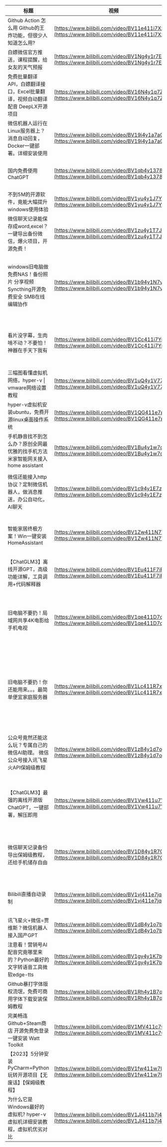 | **标题** | **视频** | **文字版** | **资源/项目地址** |
| --- | --- | --- | --- |
| Github Action 怎么用 Github的王炸功能，但很少人知道怎么用?| [https://www.bilibili.com/video/BV11e411i7Xx/](https://www.bilibili.com/video/BV11e411i7Xx/) | [https://www.bilibili.com/read/cv29118676/](https://www.bilibili.com/read/cv29118676/) | [https://github.com/tech-shrimp/GithubActionSample](https://github.com/tech-shrimp/GithubActionSample) |
| 白嫖微信官方推送，课程提醒，给女友的天气预报| [https://www.bilibili.com/video/BV1Ng4y1r7EP/](https://www.bilibili.com/video/BV1Ng4y1r7EP/) | [https://www.bilibili.com/read/cv28928153/](https://www.bilibili.com/read/cv28928153/) | [https://github.com/tech-shrimp/FreeWechatPush](https://github.com/tech-shrimp/FreeWechatPush/) |
| 免费批量翻译API，白嫖翻译接口，Excel批量翻译，视频自动翻译配音 DeepLX开源项目 | [https://www.bilibili.com/video/BV16N4y1q7Zz/](https://www.bilibili.com/video/BV16N4y1q7Zz/) | [https://www.bilibili.com/read/cv28870583/](https://www.bilibili.com/read/cv28870583/) | [https://github.com/OwO-Network/DeepLX](https://github.com/OwO-Network/DeepLX) |
| 微信机器人运行在Linux服务器上？消息自动回复，Docker一键部署。详细安装使用 | [https://www.bilibili.com/video/BV19i4y1a7aG/](https://www.bilibili.com/video/BV19i4y1a7aG/) | [https://www.bilibili.com/read/cv28706223/](https://www.bilibili.com/read/cv28706223/) | [https://github.com/danni-cool/docker-wechatbot-webhook](https://github.com/danni-cool/docker-wechatbot-webhook) |
| 国内免费使用ChatGPT | [https://www.bilibili.com/video/BV1qb4y1378m/](https://www.bilibili.com/video/BV1qb4y1378m/) |  | 项目主页：https://github.com/pandora-next/deploy<br> 账户共享站：https://chat-shared3.zhile.io/<br>演示站：https://chat.oaifree.com/<br>Outlook注册：https://outlook.live.com/ |
| 不到5M的开源软件，竟能大幅提升windows使用体验 | [https://www.bilibili.com/video/BV1yu4y1J7Yk/](https://www.bilibili.com/video/BV1yu4y1J7Yk/) | [https://www.bilibili.com/read/cv28591143/](https://www.bilibili.com/read/cv28591143/) | [https://www.bilibili.com/read/cv28591143/](https://www.bilibili.com/read/cv28591143/) |
| 微信聊天记录能保存成word,excel？一键导出备份微信，爆火项目，开源免费！ | [https://www.bilibili.com/video/BV1zu4y1T7JD/](https://www.bilibili.com/video/BV1zu4y1T7JD/) | [https://www.bilibili.com/read/cv28552671/](https://www.bilibili.com/read/cv28552671/) | 项目地址：https://github.com/LC044/WeChatMsg<br>网盘链接：https://pan.baidu.com/s/17-2msoXlO9PKvhMOshacPQ  提取码：1234  |
| windows旧电脑做免费NAS！备份照片 分享视频 Syncthing开源免费安全 SMB在线编辑协作 | [https://www.bilibili.com/video/BV1b94y1N7vr/](https://www.bilibili.com/video/BV1b94y1N7vr/) | [https://www.bilibili.com/read/cv28477989/](https://www.bilibili.com/read/cv28477989/) | Syncthing下载页 [https://docs.syncthing.net/users/contrib.html](https://docs.syncthing.net/users/contrib.html) <br> 安装包链接：[https://pan.baidu.com/s/1iI1FDpZ7oq3jwZ9Y8EcZig](https://pan.baidu.com/s/1iI1FDpZ7oq3jwZ9Y8EcZig)提取码：1234 <br>Github主页 [https://github.com/syncthing/syncthing](https://github.com/syncthing/syncthing) |
| 看片没字幕，生肉啃不动？不要怕！神器在手天下我有 | [https://www.bilibili.com/video/BV1Cc411i7Yr/](https://www.bilibili.com/video/BV1Cc411i7Yr/) | [https://www.bilibili.com/read/cv28398000/](https://www.bilibili.com/read/cv28398000/) | 项目地址：[https://github.com/jianchang512/pyvideotrans](https://github.com/jianchang512/pyvideotrans)<br>下载地址：[https://pan.baidu.com/s/12JIPyVJJ6O_kTKIbI81lKA](https://pan.baidu.com/s/12JIPyVJJ6O_kTKIbI81lKA) 提取码：1234   |
| 三幅图看懂虚拟机网络，hyper-v &#124; vmware网络设置教程 | [https://www.bilibili.com/video/BV1uQ4y1V77E/](https://www.bilibili.com/video/BV1uQ4y1V77E/) | [https://www.bilibili.com/read/cv28329672/](https://www.bilibili.com/read/cv28329672/) |  |
| hyper-v虚拟机安装ubuntu，免费开源linux桌面操作系统 | [https://www.bilibili.com/video/BV1QG411e7pn/](https://www.bilibili.com/video/BV1QG411e7pn/) | | [https://www.bilibili.com/read/cv26880911/](https://www.bilibili.com/read/cv26880911/) |
| 手机静音找不到怎么办？原创全网最优雅的找手机方法 米家智能网关接入home assistant | [https://www.bilibili.com/video/BV1Bu4y1w7d1/](https://www.bilibili.com/video/BV1Bu4y1w7d1/) | [https://www.bilibili.com/read/cv27958239/](https://www.bilibili.com/read/cv27958239/) | [https://www.bilibili.com/read/cv27798040/](https://www.bilibili.com/read/cv27798040/) |
| 微信还能接入http协议？定制微信机器人，做消息推送，办公自动化，AI聊天 | [https://www.bilibili.com/video/BV1c94y1E7zj/](https://www.bilibili.com/video/BV1c94y1E7zj/) | [https://www.bilibili.com/read/cv27878465/](https://www.bilibili.com/read/cv27878465/) | 项目主页 [https://github.com/lich0821/WeChatFerry](https://github.com/lich0821/WeChatFerry) <br>微信客户端：[https://pan.baidu.com/s/1d1vt95cRb6csSdQvxq6KXg](https://pan.baidu.com/s/1d1vt95cRb6csSdQvxq6KXg) 提取码：1234 |
| 智能家居终极方案！Win一键安装HomeAssistant | [https://www.bilibili.com/video/BV1Zw411N7W9/](https://www.bilibili.com/video/BV1Zw411N7W9/) | [https://www.bilibili.com/read/cv27798040/](https://www.bilibili.com/read/cv27798040/) | 项目Github主页：[https://github.com/AlexxIT/HassWP](https://github.com/AlexxIT/HassWP)<br>网盘下载地址：[https://pan.baidu.com/s/17otzp6gmvD1OSstnRSkB9g](https://pan.baidu.com/s/17otzp6gmvD1OSstnRSkB9g) <br> 提取码：1234  |
| 【ChatGLM3】离线开源GPT，高级功能详解，工具调用+代码解释器 | [https://www.bilibili.com/video/BV1Eu411F7iR/](https://www.bilibili.com/video/BV1Eu411F7iR/) |  | 一键部署包：  https://pan.baidu.com/s/1SAOUxt08zWK80Wnrrev87g  提取码：1234 |
| 旧电脑不要扔！局域网共享4K电影给手机电视 | [https://www.bilibili.com/video/BV1qe411D7cJ/](https://www.bilibili.com/video/BV1qe411D7cJ/) | [https://www.bilibili.com/read/cv27652523/](https://www.bilibili.com/read/cv27652523/) | kodi下载  [https://kodi.tv/download/](https://kodi.tv/download/)<br> 音范丝 [https://www.yinfans.net/](https://www.yinfans.net/)<br>Grab 4k [https://www.grab4k.com/](https://www.grab4k.com/)<br>网盘聚合搜索 [http://m.reju888.com/app/index.html?id=211227bxb](http://m.reju888.com/app/index.html?id=211227bxb) 密码8888  |
| 旧电脑不要扔！你还能用来。。。最简单便宜家庭服务器 | [https://www.bilibili.com/video/BV1Lc411R7xM/](https://www.bilibili.com/video/BV1Lc411R7xM/) | [https://www.bilibili.com/read/cv27583394/](https://www.bilibili.com/read/cv27583394/) | 微PE工具箱：  [https://www.wepe.com.cn/](https://www.wepe.com.cn/)<br>Windows10镜像：   [https://www.microsoft.com/zh-cn/software-download/windows10](https://www.microsoft.com/zh-cn/software-download/windows10)<br>360驱动大师   [https://baoku.360.cn/sinfo/102181033_4000978.html](https://baoku.360.cn/sinfo/102181033_4000978.html)<br>贝锐向日葵   [https://sunlogin.oray.com/](https://sunlogin.oray.com/)  |
| 公众号竟然还能这么玩？专属自己的微信AI助理。 微信公众号接入讯飞星火API保姆级教程 | [https://www.bilibili.com/video/BV1zB4y1d7ok/](https://www.bilibili.com/video/BV1zB4y1d7ok/) | [https://www.bilibili.com/read/cv27424512/](https://www.bilibili.com/read/cv27424512/) | 项目代码：<br>[https://github.com/NoobHumiliator/wechat_official_ai](https://github.com/NoobHumiliator/wechat_official_ai)<br>网盘链接：[https://pan.baidu.com/s/1pD1u7TsCtOy4nshlM5OsTA](https://pan.baidu.com/s/1pD1u7TsCtOy4nshlM5OsTA) 提取码：1234  |
| 【ChatGLM3】最强的离线开源版ChatGPT，一键部署，解压即用 | [https://www.bilibili.com/video/BV1Vw411u7Y3/](https://www.bilibili.com/video/BV1Vw411u7Y3/) |  | CUDA下载安装 ：https://developer.nvidia.com/cuda-downloads <br> ChatGLM3 一键部署包：  https://pan.baidu.com/s/1SAOUxt08zWK80Wnrrev87g  提取码：1234 <br> ChatGLM3 Github主页 : https://github.com/THUDM/ChatGLM3 |
| 微信聊天记录备份导出保姆级教程，还给手机储存自由 | [https://www.bilibili.com/video/BV1D84y1R7Qv/](https://www.bilibili.com/video/BV1D84y1R7Qv/) | [https://www.bilibili.com/read/cv27353677/](https://www.bilibili.com/read/cv27353677/) | itunes 可以直接从苹果 / 微软应用商店下载 <br> wechat exporter：[https://github.com/BlueMatthew/WechatExporter](https://github.com/BlueMatthew/WechatExporter)<br>网盘地址：[https://pan.baidu.com/s/1-75xFMrjaKjOmRIDAT4faw](https://pan.baidu.com/s/1-75xFMrjaKjOmRIDAT4faw) 提取码：1234 |
| Bilibili直播自动录制 | [https://www.bilibili.com/video/BV1vj411e7jq/](https://www.bilibili.com/video/BV1vj411e7jq/) | [https://www.bilibili.com/read/cv27285015/](https://www.bilibili.com/read/cv27285015/) | 项目Github地址:  [https://github.com/BililiveRecorder/BililiveRecorder](https://github.com/BililiveRecorder/BililiveRecorder)<br>项目官网下载（推荐:）[https://rec.danmuji.org/](https://rec.danmuji.org/)  |
| 讯飞星火+微信=贾维斯？微信机器人接入国产GPT | [https://www.bilibili.com/video/BV1dB4y1o7b4/](https://www.bilibili.com/video/BV1dB4y1o7b4/) | [https://www.bilibili.com/read/cv27210302/](https://www.bilibili.com/read/cv27210302/) |  |
| 注意看！营销号AI配音究竟哪里来的？Python最好的文字转语音工具微软edge-tts | [https://www.bilibili.com/video/BV1gy4y1K7bz/](https://www.bilibili.com/video/BV1gy4y1K7bz/) | [https://www.bilibili.com/read/cv27146691/](https://www.bilibili.com/read/cv27146691/) | Github地址：  [https://github.com/rany2/edge-tts/](https://github.com/rany2/edge-tts/) |
| Github暴打字体版权流氓，免费可商用字体下载安装保姆教程 | [https://www.bilibili.com/video/BV1Rh4y1B7qp/](https://www.bilibili.com/video/BV1Rh4y1B7qp/) |  | 思源黑体 Github 主页<br>https://github.com/adobe-fonts/source-han-sans<br>猫啃网https://www.maoken.com/ |
| 完美畅连Github+Steam商店 开源免费免登录一键安装 Watt Toolkit | [https://www.bilibili.com/video/BV1MV411c7Q2/](https://www.bilibili.com/video/BV1MV411c7Q2/) | [https://www.bilibili.com/read/cv26974497/](https://www.bilibili.com/read/cv26974497/) |  |
| 【2023】5分钟安装PyCharm+Python玩转开源项目【无废话】【保姆级教程】 | [https://www.bilibili.com/video/BV1fw411w7Us/](https://www.bilibili.com/video/BV1fw411w7Us/) |  |  |
| 为什么它是Windows最好的虚拟机? hyper-v虚拟机详细安装教程，虚拟机优劣对比 | [https://www.bilibili.com/video/BV1Jj411b7j4/](https://www.bilibili.com/video/BV1Jj411b7j4/) | [https://www.bilibili.com/read/cv26880911/](https://www.bilibili.com/read/cv26880911/) | [https://www.bilibili.com/read/cv26880911/](https://www.bilibili.com/read/cv26880911/) |

